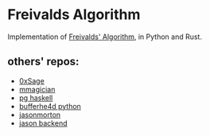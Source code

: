 # Freivalds Algorithm
Implementation of [Freivalds' Algorithm](https://en.wikipedia.org/wiki/Freivalds%27_algorithm), in Python and Rust. 

## others' repos:
- [0xSage](https://github.com/0xSage/freivald)
- [mmagician](https://github.com/mmagician/freivalds)
- [pg
  haskell](https://github.com/pgwadapool/Learning_Haskell/tree/main/zkp/freivald)
- [bufferhe4d python](https://github.com/bufferhe4d/pazk-study)
- [jasonmorton](https://github.com/jasonmorton/freivald)
- [jason backend](https://github.com/jasonmorton/freivald-backend/)
 
